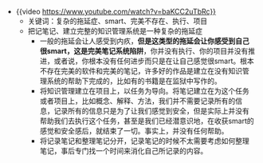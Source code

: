 - {{video https://www.youtube.com/watch?v=baKCC2uTbRc}}
	- 关键词：复杂的拖延症、smart、完美不存在、执行、项目
	- 把记笔记、建立完整的知识管理系统是一种复杂的拖延症
		- 一般的拖延会让人感受到内疚，**但是这类型的拖延会让你感受到自己很smart，这是完美笔记系统陷阱**，你并没有执行、你的项目并没有推进，或者说，你根本没有任何进步而只是在让自己感觉很smart。根本不存在完美的软件和完美的笔记，许多好的作品是建立在没有知识管理系统的帮助下完成的，比如有的书籍是在监狱中写作的。
		- 将知识管理建立在项目上，以任务为导向。将笔记建立在为这个任务或者项目上，比如概念、解释、方法，我们并不需要记录所有的信息，记录所有的信息只是为了让我们感觉到安全，但是实际上并没有帮助我们去执行这个任务，甚至是我们已经潜意识地，在收获smart的感觉和安全感后，就结束了一切。事实上，并没有任何帮助。
		- 将记录笔记和整理笔记分开，记录笔记的时候不太需要考虑如何整理笔记，事后专门找一个时间来消化自己所记录的内容。
